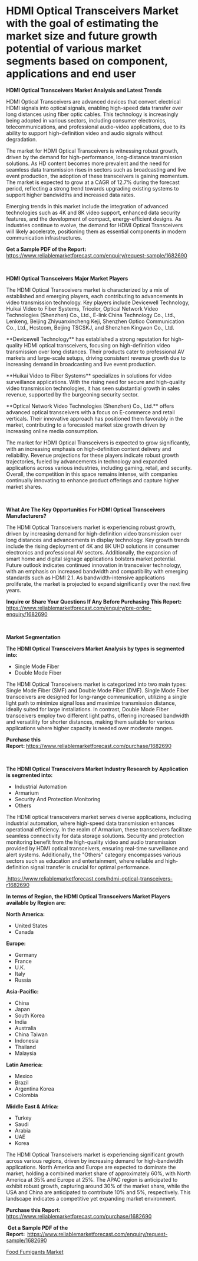 <p><h1>HDMI Optical Transceivers Market with the goal of estimating the market size and future growth potential of various market segments based on component, applications and end user</h1></p><p><strong>HDMI Optical Transceivers Market Analysis and Latest Trends</strong></p>
<p><p>HDMI Optical Transceivers are advanced devices that convert electrical HDMI signals into optical signals, enabling high-speed data transfer over long distances using fiber optic cables. This technology is increasingly being adopted in various sectors, including consumer electronics, telecommunications, and professional audio-video applications, due to its ability to support high-definition video and audio signals without degradation.</p><p>The market for HDMI Optical Transceivers is witnessing robust growth, driven by the demand for high-performance, long-distance transmission solutions. As HD content becomes more prevalent and the need for seamless data transmission rises in sectors such as broadcasting and live event production, the adoption of these transceivers is gaining momentum. The market is expected to grow at a CAGR of 12.7% during the forecast period, reflecting a strong trend towards upgrading existing systems to support higher bandwidths and increased data rates.</p><p>Emerging trends in this market include the integration of advanced technologies such as 4K and 8K video support, enhanced data security features, and the development of compact, energy-efficient designs. As industries continue to evolve, the demand for HDMI Optical Transceivers will likely accelerate, positioning them as essential components in modern communication infrastructures.</p></p>
<p><strong>Get a Sample PDF of the Report:&nbsp;</strong> <a href="https://www.reliablemarketforecast.com/enquiry/request-sample/1682690?utm_campaign=1130&utm_medium=2&utm_source=Github&utm_content=ia&utm_term=30122024&utm_id=hdmi-optical-transceivers">https://www.reliablemarketforecast.com/enquiry/request-sample/1682690</a></p>
<p>&nbsp;</p>
<p><strong>HDMI Optical Transceivers Major Market Players</strong></p>
<p><p>The HDMI Optical Transceivers market is characterized by a mix of established and emerging players, each contributing to advancements in video transmission technology. Key players include Devicewell Technology, Huikai Video to Fiber Systems, Tricolor, Optical Network Video Technologies (Shenzhen) Co., Ltd., E-link China Technology Co., Ltd., Lenkeng, Beijing Zhiyuanxincheng Keji, Shenzhen Optico Communication Co., Ltd., Hcstcom, Beijing TSCSKJ, and Shenzhen Kingwon Co., Ltd.</p><p>**Devicewell Technology** has established a strong reputation for high-quality HDMI optical transceivers, focusing on high-definition video transmission over long distances. Their products cater to professional AV markets and large-scale setups, driving consistent revenue growth due to increasing demand in broadcasting and live event production.</p><p>**Huikai Video to Fiber Systems** specializes in solutions for video surveillance applications. With the rising need for secure and high-quality video transmission technologies, it has seen substantial growth in sales revenue, supported by the burgeoning security sector.</p><p>**Optical Network Video Technologies (Shenzhen) Co., Ltd.** offers advanced optical transceivers with a focus on E-commerce and retail verticals. Their innovative approach has positioned them favorably in the market, contributing to a forecasted market size growth driven by increasing online media consumption.</p><p>The market for HDMI Optical Transceivers is expected to grow significantly, with an increasing emphasis on high-definition content delivery and reliability. Revenue projections for these players indicate robust growth trajectories, fueled by advancements in technology and expanded applications across various industries, including gaming, retail, and security. Overall, the competition in this space remains intense, with companies continually innovating to enhance product offerings and capture higher market shares.</p></p>
<p>&nbsp;</p>
<p><strong>What Are The Key Opportunities For HDMI Optical Transceivers Manufacturers?</strong></p>
<p><p>The HDMI Optical Transceivers market is experiencing robust growth, driven by increasing demand for high-definition video transmission over long distances and advancements in display technology. Key growth trends include the rising deployment of 4K and 8K UHD solutions in consumer electronics and professional AV sectors. Additionally, the expansion of smart home and digital signage applications bolsters market potential. Future outlook indicates continued innovation in transceiver technology, with an emphasis on increased bandwidth and compatibility with emerging standards such as HDMI 2.1. As bandwidth-intensive applications proliferate, the market is projected to expand significantly over the next five years.</p></p>
<p><strong>Inquire or Share Your Questions If Any Before Purchasing This Report:</strong> <a href="https://www.reliablemarketforecast.com/enquiry/pre-order-enquiry/1682690?utm_campaign=1130&utm_medium=2&utm_source=Github&utm_content=ia&utm_term=30122024&utm_id=hdmi-optical-transceivers">https://www.reliablemarketforecast.com/enquiry/pre-order-enquiry/1682690</a></p>
<p>&nbsp;</p>
<p><strong>Market Segmentation</strong></p>
<p><strong>The HDMI Optical Transceivers Market Analysis by types is segmented into:</strong></p>
<p><ul><li>Single Mode Fiber</li><li>Double Mode Fiber</li></ul></p>
<p><p>The HDMI Optical Transceivers market is categorized into two main types: Single Mode Fiber (SMF) and Double Mode Fiber (DMF). Single Mode Fiber transceivers are designed for long-range communication, utilizing a single light path to minimize signal loss and maximize transmission distance, ideally suited for large installations. In contrast, Double Mode Fiber transceivers employ two different light paths, offering increased bandwidth and versatility for shorter distances, making them suitable for various applications where higher capacity is needed over moderate ranges.</p></p>
<p><strong>Purchase this Report:&nbsp;</strong><a href="https://www.reliablemarketforecast.com/purchase/1682690?utm_campaign=1130&utm_medium=2&utm_source=Github&utm_content=ia&utm_term=30122024&utm_id=hdmi-optical-transceivers">https://www.reliablemarketforecast.com/purchase/1682690</a></p>
<p>&nbsp;</p>
<p><strong>The HDMI Optical Transceivers Market Industry Research by Application is segmented into:</strong></p>
<p><ul><li>Industrial Automation</li><li>Armarium</li><li>Security And Protection Monitoring</li><li>Others</li></ul></p>
<p><p>The HDMI optical transceivers market serves diverse applications, including industrial automation, where high-speed data transmission enhances operational efficiency. In the realm of Armarium, these transceivers facilitate seamless connectivity for data storage solutions. Security and protection monitoring benefit from the high-quality video and audio transmission provided by HDMI optical transceivers, ensuring real-time surveillance and alert systems. Additionally, the "Others" category encompasses various sectors such as education and entertainment, where reliable and high-definition signal transfer is crucial for optimal performance.</p></p>
<p><a href="https://www.reliablemarketforecast.com/hdmi-optical-transceivers-r1682690?utm_campaign=1130&utm_medium=2&utm_source=Github&utm_content=ia&utm_term=30122024&utm_id=hdmi-optical-transceivers">&nbsp;https://www.reliablemarketforecast.com/hdmi-optical-transceivers-r1682690</a></p>
<p><strong>In terms of Region, the HDMI Optical Transceivers Market Players available by Region are:</strong></p>
<p>
    <p> <strong> North America: </strong>
        <ul>
            <li>United States</li>
            <li>Canada</li>
        </ul>
        </p> 
    <p> <strong> Europe: </strong>
        <ul>
            <li>Germany</li>
            <li>France</li>
            <li>U.K.</li>
            <li>Italy</li>
            <li>Russia</li>
        </ul>
        </p> 
    <p> <strong> Asia-Pacific: </strong>
        <ul>
            <li>China</li>
            <li>Japan</li>
            <li>South Korea</li>
            <li>India</li>
            <li>Australia</li>
            <li>China Taiwan</li>
            <li>Indonesia</li>
            <li>Thailand</li>
            <li>Malaysia</li>
        </ul>
        </p> 
    <p> <strong> Latin America: </strong>
        <ul>
            <li>Mexico</li>
            <li>Brazil</li>
            <li>Argentina Korea</li>
            <li>Colombia</li>
        </ul>
        </p> 
    <p> <strong> Middle East & Africa: </strong>
        <ul>
            <li>Turkey</li>
            <li>Saudi</li>
            <li>Arabia</li>
            <li>UAE</li>
            <li>Korea</li>
        </ul>
    </p>
    </p>
<p><p>The HDMI Optical Transceivers market is experiencing significant growth across various regions, driven by increasing demand for high-bandwidth applications. North America and Europe are expected to dominate the market, holding a combined market share of approximately 60%, with North America at 35% and Europe at 25%. The APAC region is anticipated to exhibit robust growth, capturing around 30% of the market share, while the USA and China are anticipated to contribute 10% and 5%, respectively. This landscape indicates a competitive yet expanding market environment.</p></p>
<p><strong>Purchase this Report: </strong><a href="https://www.reliablemarketforecast.com/purchase/1682690?utm_campaign=1130&utm_medium=2&utm_source=Github&utm_content=ia&utm_term=30122024&utm_id=hdmi-optical-transceivers">https://www.reliablemarketforecast.com/purchase/1682690</a></p>
<p>&nbsp;<strong>Get a Sample PDF of the Report:&nbsp;&nbsp;</strong><a href="https://www.reliablemarketforecast.com/enquiry/request-sample/1682690?utm_campaign=1130&utm_medium=2&utm_source=Github&utm_content=ia&utm_term=30122024&utm_id=hdmi-optical-transceivers">https://www.reliablemarketforecast.com/enquiry/request-sample/1682690</a></p>
<p><strong></strong></p>
<p><p><a href="https://github.com/RickHolmes3/Market-Research-Report-List-7/blob/main/food-fumigants-market.md?utm_campaign=1130&utm_medium=2&utm_source=Github&utm_content=ia&utm_term=30122024&utm_id=hdmi-optical-transceivers">Food Fumigants Market</a></p></p>